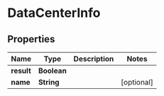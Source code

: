 

# DataCenterInfo


## Properties

| Name | Type | Description | Notes |
|------------ | ------------- | ------------- | -------------|
|**result** | **Boolean** |  |  |
|**name** | **String** |  |  [optional] |



